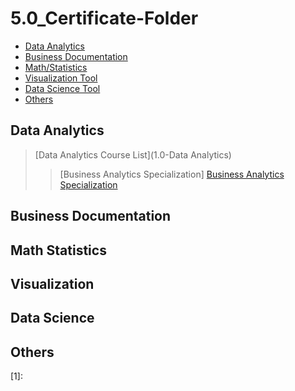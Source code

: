 # 5.0_Certificate-Folder

- [Data Analytics](#data-analytics)
- [Business Documentation](#business-documentation)
- [Math/Statistics](#Math-Statistics)
- [Visualization Tool](#visualization)
- [Data Science Tool](#data-science)
- [Others](#others)

## Data Analytics

> [Data Analytics Course List](1.0-Data Analytics)
>
> > [Business Analytics Specialization] [Business Analytics Specialization](1)

## Business Documentation

## Math Statistics

## Visualization

## Data Science

## Others

[1]:
